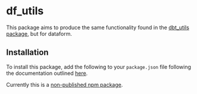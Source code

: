 # df_utils

This package aims to produce the same functionality found in the [dbt_utils package](https://github.com/dbt-labs/dbt-utils), but for dataform.

## Installation

To install this package, add the following to your `package.json` file following the documentation outlined [here](https://cloud.google.com/dataform/docs/install-package).

Currently this is a [non-published npm package](https://cloud.google.com/dataform/docs/install-package#:~:text=Add%20a%20non%2Dpublished%20public%20NPM%20package%20in%20the%20following%20format%3A).
